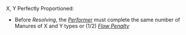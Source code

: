 X, Y Perfectly Proportioned:
+  Before *Resolving*, the [*Performer*](Performer.canvas) must complete the same number of Manures of X and Y types or (1/2) *[Flow Penalty](Flow_Penalty)*